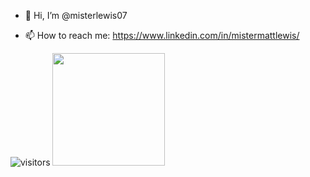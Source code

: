 - 👋 Hi, I’m @misterlewis07

- 📫 How to reach me: https://www.linkedin.com/in/mistermattlewis/

![visitors](https://visitor-badge.glitch.me/badge?page_id=page.id)
<img height="180em" src="https://github-readme-stats.vercel.app/api?username=misterlewis07&show_icons=true&hide_border=true&&count_private=true&include_all_commits=true" />
